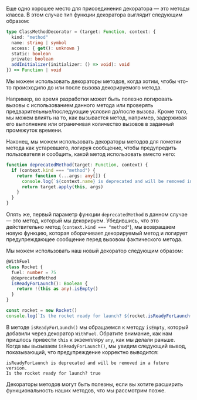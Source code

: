 Еще одно хорошее место для присоединения декоратора — это методы класса. В этом случае тип функции декоратора выглядит следующим образом:

```typescript
type ClassMethodDecorator = (target: Function, context: {
  kind: "method"
  name: string | symbol
  access: { get(): unknown }
  static: boolean
  private: boolean
  addInitializer(initializer: () => void): void
}) => Function | void
```

Мы можем использовать декораторы методов, когда хотим, чтобы что-то происходило до или после вызова декорируемого метода.

Например, во время разработки может быть полезно логировать вызовы с использованием данного метода или проверять предварительные/последующие условия до/после вызова. Кроме того, мы можем влиять на то, как вызывается метод, например, задерживая его выполнение или ограничивая количество вызовов в заданный промежуток времени.

Наконец, мы можем использовать декораторы методов для пометки метода как устаревшего, логируя сообщение, чтобы предупредить пользователя и сообщить, какой метод использовать вместо него:

```typescript
function deprecatedMethod(target: Function, context) {
  if (context.kind === "method") {
    return function (...args: any[]) {
      console.log(`${context.name} is deprecated and will be removed in a future version.`)
      return target.apply(this, args)
    }
  }
}
```

Опять же, первый параметр функции `deprecatedMethod` в данном случае — это метод, который мы декорируем. Убедившись, что это действительно метод (`context.kind === "method"`), мы возвращаем новую функцию, которая оборачивает декорируемый метод и логирует предупреждающее сообщение перед вызовом фактического метода.

Мы можем использовать наш новый декоратор следующим образом:

```typescript
@WithFuel
class Rocket {
  fuel: number = 75
  @deprecatedMethod
  isReadyForLaunch(): Boolean {
    return !(this as any).isEmpty()
  }
}

const rocket = new Rocket()
console.log(`Is the rocket ready for launch? ${rocket.isReadyForLaunch()}`)
```

В методе `isReadyForLaunch()` мы обращаемся к методу `isEmpty`, который добавили через декоратор `WithFuel`. Обратите внимание, как нам пришлось привести `this` к экземпляру `any`, как мы делали раньше. Когда мы вызываем `isReadyForLaunch()`, мы увидим следующий вывод, показывающий, что предупреждение корректно выводится:

```
isReadyForLaunch is deprecated and will be removed in a future version.
Is the rocket ready for launch? true
```

Декораторы методов могут быть полезны, если вы хотите расширить функциональность наших методов, что мы рассмотрим позже.